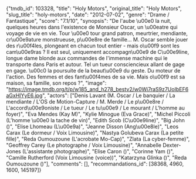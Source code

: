 {"tmdb_id": 103328, "title": "Holy Motors", "original_title": "Holy Motors", "slug_title": "holy-motors", "date": "2012-07-02", "genre": "Drame / Fantastique", "score": "7.1/10", "synopsis": "De l'aube \u00e0 la nuit, quelques heures dans l'existence de Monsieur Oscar, un \u00eatre qui voyage de vie en vie. Tour \u00e0 tour grand patron, meurtrier, mendiante, cr\u00e9ature monstrueuse, p\u00e8re de famille...  M. Oscar semble jouer des r\u00f4les, plongeant en chacun tout entier - mais o\u00f9 sont les cam\u00e9ras ?  Il est seul, uniquement accompagn\u00e9 de C\u00e9line, longue dame blonde aux commandes de l'immense machine qui le transporte dans Paris et autour. Tel un tueur consciencieux allant de gage en gage.  \u00c0 la poursuite de la beaut\u00e9 du geste. Du moteur de l'action. Des femmes et des fant\u00f4mes de sa vie.  Mais o\u00f9 est sa maison, sa famille, son repos ?", "image": "https://image.tmdb.org/t/p/w185_and_h278_bestv2/w0Wi7raS9z7UoIbEF6aGxHIYyE6.jpg", "actors": ["Denis Lavant (M. Oscar / Le banquier / La mendiante / L'OS de Motion-Capture / M. Merde / Le p\u00e8re / L'accord\u00e9oniste / Le tueur / Le tu\u00e9 / Le mourant / L'homme au foyer)", "Eva Mendes (Kay M)", "Kylie Minogue (Eva Grace)", "Michel Piccoli (L'homme \u00e0 la tache de vin)", "Edith Scob (C\u00e9line)", "Big John ()", "Elise Lhomeau (L\u00e9a)", "Jeanne Disson (Ang\u00e8le)", "Leos Carax (Le dormeur / Voix Limousine)", "Nastya Golubeva Carax (La petite fille)", "Reda Oumouzoune (L'acrobate Mo-Cap)", "Zlata (La cyber-femme)", "Geoffrey Carey (Le photographe / Voix Limousine)", "Annabelle Dexter-Jones (L'assistante photographe)", "Elise Caron ()", "Corinne Yam ()", "Camille Rutherford (Voix Limousine (voice))", "Katarzyna Glinka ()", "Reda Oumouzoune ()"], "comments": [], "recommandations_id": [38368, 4960, 1600, 145197]}